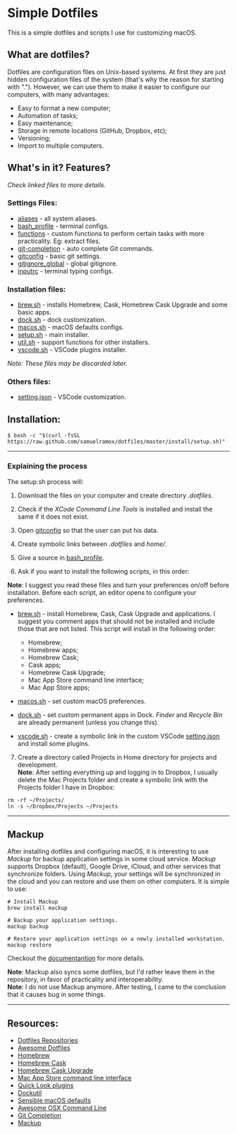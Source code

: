 
# Simple Dotfiles

This is a simple dotfiles and scripts I use for customizing macOS.


## What are dotfiles?

Dotfiles are configuration files on Unix-based systems. At first they are just hidden configuration files of the system (that's why the reason for starting with "."). However, we can use them to make it easier to configure our computers, with many advantages:

* Easy to format a new computer;
* Automation of tasks;
* Easy maintenance;
* Storage in remote locations (GitHub, Dropbox, etc);
* Versioning;
* Import to multiple computers.


## What's in it? Features?
_Check linked files to more details._

### Settings Files:

* [aliases](.aliases) - all system aliases.
* [bash_profile](.bash_profile) - terminal configs.
* [functions](.functions) - custom functions to perform certain tasks with more practicality. Eg: extract files.
* [git-completion](.git-completion) - auto complete Git commands.
* [gitconfig](.gitconfig) - basic git settings.
* [gitignore_global](.gitignore_global) - global gitignore.
* [inputrc](.inpurc) - terminal typing configs.

### Installation files:

* [brew.sh](install/brew.sh) - installs Homebrew, Cask, Homebrew Cask Upgrade and some basic apps.
* [dock.sh](install/dock.sh) - dock customization.
* [macos.sh](install/macos.sh) - macOS defaults configs.
* [setup.sh](install/setup.sh) - main installer.
* [util.sh](install/util.sh) - support functions for other installers.
* [vscode.sh](install/vscode.sh) - VSCode plugins installer.

_Note: These files may be discarded later._

### Others files:

* [setting.json](vscode/setting.json) - VSCode customization.


## Installation:

```
$ bash -c "$(curl -fsSL https://raw.github.com/samuelramox/dotfiles/master/install/setup.sh)"
```

---

### Explaining the process

The setup.sh process will:
1. Download the files on your computer and create directory _.dotfiles_.

2. Check if the _XCode Command Line Tools_ is installed and install the same if it does not exist.

3. Open [gitconfig](.gitconfig) so that the user can put his data.

4. Create symbolic links between _.dotfiles_ and _home/_.

5. Give a source in [bash_profile](.bash_profile).

6. Ask if you want to install the following scripts, in this order:

**Note**: I suggest you read these files and turn your preferences on/off before installation.
Before each script, an editor opens to configure your preferences.

- [brew.sh](install/brew.sh) - install Homebrew, Cask, Cask Upgrade and applications.
I suggest you comment apps that should not be installed and include those that are not listed. This script will install in the following order:

    - Homebrew;
    - Homebrew apps;
    - Homebrew Cask;
    - Cask apps;
    - Homebrew Cask Upgrade;
    - Mac App Store command line interface;
    - Mac App Store apps;

- [macos.sh](install/macos.sh) - set custom macOS preferences.
- [dock.sh](install/dock.sh) - set custom permanent apps in Dock. _Finder_ and _Recycle Bin_ are already permanent (unless you change this).
- [vscode.sh](install/vscode.sh) - create a symbolic link in the custom VSCode [setting.json](vscode/setting.json) and install some plugins.

7. Create a directory called Projects in Home directory for projects and development.   
**Note**: After setting everything up and logging in to Dropbox, I usually delete the Mac Projects folder and create a symbolic link with the Projects folder I have in Dropbox:  

```
rm -rf ~/Projects/
ln -s ~/Dropbox/Projects ~/Projects
```

---


## Mackup
After installing dotfiles and configuring macOS, it is interesting to use _Mackup_ for backup application settings in some cloud service. _Mackup_ supports
Dropbox (default), Google Drive, iCloud, and other services that synchronize folders.
Using _Mackup_, your settings will be synchronized in the cloud and you can restore and use them on other computers.
It is simple to use:

```
# Install Mackup
brew install mackup

# Backup your application settings.
mackup backup

# Restore your application settings on a newly installed workstation.
mackup restore
```
Checkout the [documentantion](https://github.com/lra/mackup) for more details.


**Note**: Mackup also syncs some dotfiles, but I'd rather leave them in the repository, in favor of practicality and interoperability.  
**Note**: I do not use Mackup anymore. After testing, I came to the conclusion that it causes bug in some things.

---


## Resources:

* [Dotfiles Repositories](https://dotfiles.github.io/)
* [Awesome Dotfiles](https://github.com/webpro/awesome-dotfiles)
* [Homebrew](https://brew.sh/)
* [Homebrew Cask](https://caskroom.github.io/)
* [Homebrew Cask Upgrade](https://github.com/buo/homebrew-cask-upgrade)
* [Mac App Store command line interface](https://github.com/mas-cli/mas)
* [Quick Look plugins](https://github.com/sindresorhus/quick-look-plugins)
* [Dockutil](https://github.com/kcrawford/dockutil)
* [Sensible macOS defaults](https://github.com/mathiasbynens/dotfiles/blob/master/.macos)
* [Awesome OSX Command Line](https://github.com/herrbischoff/awesome-osx-command-line)
* [Git Completion](https://github.com/git/git/blob/master/contrib/completion/git-completion.bash)
* [Mackup](https://github.com/lra/mackup)





